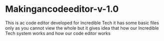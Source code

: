# Makingancodeeditor-v-1.0
This is ac code editor developed for Incredible Tech it has some basic files only as you cannot view the whole but it gives idea that how our Incredible Tech system works and how our code editor works
